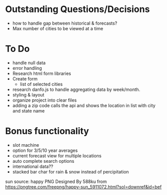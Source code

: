 # Outstanding Questions/Decisions
* how to handle gap between historical & forecasts?
* Max number of cities to be viewed at a time

# To Do
* handle null data 
* error handling
* Research html form libraries
* Create form 
    * list of selected cities 
* research danfo.js to handle aggregating data by week/month.
* styling & layout
* organize project into clear files
* adding a zip code calls the api and shows the location in list with city and state name

# Bonus functionality 
* slot machine
* option for 3/5/10 year averages
* current forecast view for multiple locations
* auto complete search options
* international data??
* stacked bar char for rain & snow instead of percipitation

sun source:
happy PNG Designed By 588ku from https://pngtree.com/freepng/happy-sun_5911072.html?sol=downref&id=bef